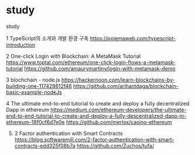 # study
study

1
TypeScript의 소개와 개발 환경 구축
https://poiemaweb.com/typescript-introduction

2
One-click Login with Blockchain: A MetaMask Tutorial
https://www.toptal.com/ethereum/one-click-login-flows-a-metamask-tutorial
https://github.com/amaurymartiny/login-with-metamask-demo

3
blochchain - node.js
https://hackernoon.com/learn-blockchains-by-building-one-117428612f46
https://github.com/arihantdaga/blockchain-basic-example-nodeJs


4
The ultimate end-to-end tutorial to create and deploy a fully decentralized Dapp in ethereum
https://medium.com/ethereum-developers/the-ultimate-end-to-end-tutorial-to-create-and-deploy-a-fully-descentralized-dapp-in-ethereum-18f0cf6d7e0e
https://github.com/merlox/casino-ethereum

5. 2 Factor authentication with Smart Contracts
https://blog.softwaremill.com/2-factor-authentication-with-smart-contracts-edd325f08b7a
https://github.com/Zuchos/tufa/
